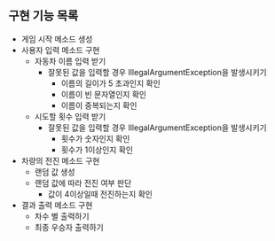 ## 구현 기능 목록

- 게임 시작 메소드 생성
- 사용자 입력 메소드 구현
    - 자동차 이름 입력 받기
        - 잘못된 값을 입력할 경우 IllegalArgumentException을 발생시키기
            - 이름의 길이가 5 초과인지 확인
            - 이름이 빈 문자열인지 확인
            - 이름이 중복되는지 확인
    - 시도할 횟수 입력 받기
        - 잘못된 값을 입력할 경우 IllegalArgumentException을 발생시키기
            - 횟수가 숫자인지 확인
            - 횟수가 1이상인지 확인
- 차량의 전진 메소드 구현
    - 랜덤 값 생성
    - 랜덤 값에 따라 전진 여부 판단
        - 값이 4이상일때 전진하는지 확인
- 결과 출력 메소드 구현
    - 차수 별 출력하기
    - 최종 우승자 출력하기
